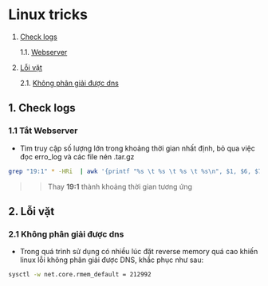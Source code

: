 # Linux tricks

1. [Check logs](#check-logs)

    1.1. [Webserver](#cl-webserver)

2. [Lỗi vặt](#errors)

    2.1. [Không phân giải được dns](#dns-not-resolve)

## 1. Check logs <a name="check-logs"></a>

### 1.1 Tắt Webserver <a name="cl-webserver"></a>

* Tìm truy cập số  lượng lớn trong khoảng thời gian nhất định, bỏ qua việc đọc erro_log và các file nén .tar.gz

```bash
grep "19:1" * -HRi  | awk '{printf "%s \t %s \t %s \t %s\n", $1, $6, $7, $8}' | sort | uniq -c | sort -hr | head -40 | grep -Ev "*.error.log|*.tar.gz"
```

>> Thay **19:1** thành khoảng thời gian tương ứng

## 2. Lỗi vặt <a name="errors"></a>

### 2.1 Không phân giải được dns <a name="dns-not-resolve"></a>

* Trong quá trình sử dụng có nhiều lúc đặt reverse memory quá cao khiến linux lỗi không phân giải được DNS, khắc phục như sau:

```bash
sysctl -w net.core.rmem_default = 212992
```
